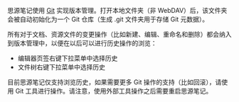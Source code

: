 思源笔记使用 [Git](https://git-scm.com/) 实现版本管理。打开本地文件夹（非 WebDAV）后，该文件夹会被自动初始化为一个 Git 仓库（生成 .git 文件夹用于存储 Git 元数据）。

所有对于文档、资源文件的变更操作（比如新建、编辑、重命名和删除）都会纳入到版本管理中，以便在以后可以进行历史操作的浏览：

* 编辑器页签右键下拉菜单中选择历史
* 文件树右键下拉菜单中选择历史

目前思源笔记仅支持浏览历史，如果需要更多 Git 操作的支持（比如回滚），请使用 Git 工具进行操作。请注意，使用外部工具操作之后需要重启思源笔记。
